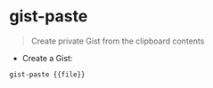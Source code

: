 # gist-paste

> Create private Gist from the clipboard contents

- Create a Gist:

`gist-paste {{file}}`
